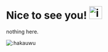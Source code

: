 # Nice to see you! <img src="https://cdn.discordapp.com/emojis/1099647559611449354.gif?size=96&quality=lossless" alt="img" style = "width: 35px;">

nothing here.

<div>
  <img src="https://count.getloli.com/get/@:hakauwu" alt=":hakauwu"/>
</div>
